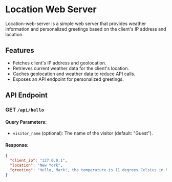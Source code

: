 # Location Web Server

Location-web-server is a simple web server that provides weather information and personalized greetings based on the client's IP address and location.

## Features

- Fetches client's IP address and geolocation.
- Retrieves current weather data for the client's location.
- Caches geolocation and weather data to reduce API calls.
- Exposes an API endpoint for personalized greetings.

## API Endpoint

### GET `/api/hello`

#### Query Parameters:
- `visitor_name` (optional): The name of the visitor (default: "Guest").

#### Response:
```json
{
  "client_ip": "127.0.0.1",
  "location": "New York",
  "greeting": "Hello, Mark!, the temperature is 11 degrees Celsius in New York"
}

